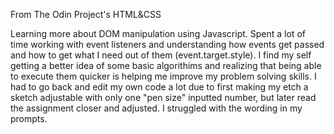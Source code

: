 From The Odin Project's HTML&CSS

Learning more about DOM manipulation using Javascript. Spent a lot of time working with event listeners and understanding how events get passed and how to get what I need out of them (event.target.style). I find my self getting a better idea of some basic algorithims and realizing that being able to execute them quicker is helping me improve my problem solving skills. I had to go back and edit my own code a lot due to first making my etch a sketch adjustable with only one "pen size" inputted number, but later read the assignment closer and adjusted. I struggled with the wording in my prompts.  
